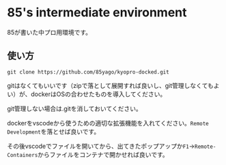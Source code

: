 # 85's intermediate environment

85が書いた中プロ用環境です。

## 使い方

    git clone https://github.com/85yago/kyopro-docked.git

gitはなくてもいいです（zipで落として展開すれば良いし、git管理しなくてもよい）が、dockerはOSの合わせたものを導入してください。

git管理しない場合は.gitを消しておいてください。

dockerをvscodeから使うための適切な拡張機能を入れてください。`Remote Development`を落とせば良いです。

その後vscodeでファイルを開いてから、出てきたポップアップか`F1`→`Remote-Containers`からファイルをコンテナで開かせれば良いです。
